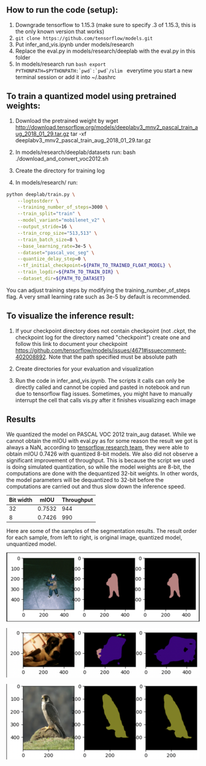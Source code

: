 ## How to run the code (setup):
1. Downgrade tensorflow to 1.15.3 (make sure to specify .3 of 1.15.3, this is the only known version that works)
2. `git clone https://github.com/tensorflow/models.git`
3. Put infer_and_vis.ipynb under models/research
4. Replace the eval.py in models/research/deeplab with the eval.py in this folder
5. In models/research run ```bash export PYTHONPATH=$PYTHONPATH:`pwd`:`pwd`/slim ``` everytime you start a new terminal session or add it into ~/.bashrc

## To train a quantized model using pretrained weights: 
1. Download the pretrained weight by 
wget http://download.tensorflow.org/models/deeplabv3_mnv2_pascal_train_aug_2018_01_29.tar.gz
tar -xf deeplabv3_mnv2_pascal_train_aug_2018_01_29.tar.gz

2. In models/research/deeplab/datasets run:
bash ./download_and_convert_voc2012.sh

3. Create the directory for training log

4. In models/research/ run:
```bash
python deeplab/train.py \
    --logtostderr \
    --training_number_of_steps=3000 \
    --train_split="train" \
    --model_variant="mobilenet_v2" \
    --output_stride=16 \
    --train_crop_size="513,513" \
    --train_batch_size=8 \
    --base_learning_rate=3e-5 \
    --dataset="pascal_voc_seg" \
    --quantize_delay_step=0 \
    --tf_initial_checkpoint=${PATH_TO_TRAINED_FLOAT_MODEL} \
    --train_logdir=${PATH_TO_TRAIN_DIR} \
    --dataset_dir=${PATH_TO_DATASET}
```
You can adjust training steps by modifying the training_number_of_steps flag. A very small learning rate such as 3e-5 by default is recommended.

## To visualize the inference result:
1. If your checkpoint directory does not contain checkpoint (not .ckpt, the checkpoint log for the directory named "checkpoint") create one and 
follow this link to document your checkpoint https://github.com/tensorflow/models/issues/4671#issuecomment-402008892. Note that the path specified must be absolute path

2. Create directories for your evaluation and visualization

3. Run the code in infer_and_vis.ipynb. The scripts it calls can only be directly called and cannot be copied and pasted in notebook and run due to tensorflow flag issues. Sometimes, you might have to manually interrupt the cell that calls vis.py after it finishes visualizing each image


## Results
We quantized the model on PASCAL VOC 2012 train_aug dataset. While we cannot obtain the mIOU with eval.py as for some reason the result we got is always a NaN, according to [tensorflow research team](https://github.com/tensorflow/models/blob/master/research/deeplab/g3doc/quantize.md), they were able to obtain mIOU 0.7426 with quantized 8-bit models. We also did not observe a significant improvement of throughput. This is because the script we used is doing simulated quantization, so while the model weights are 8-bit, the computations are done with the dequantized 32-bit weights. In other words, the model parameters will be dequantized to 32-bit before the computations are carried out and thus slow down the inference speed.

| Bit width | mIOU | Throughput |
| --------- | ---- | -----------|
| 32 | 0.7532 | 944 |
| 8 | 0.7426 | 990|

Here are some of the samples of the segmentation results. The result order for each sample, from left to right, is original image, quantized model, unquantized model.

![Alt Text](https://github.com/Antwi007/Final-Project-Semantic-Segmentation/blob/deeplab-Quantization/DeepLab-Quantization/deeplab_result1.png)

![Alt Text](https://github.com/Antwi007/Final-Project-Semantic-Segmentation/blob/deeplab-Quantization/DeepLab-Quantization/deeplab_result2.png)

![Alt Text](https://github.com/Antwi007/Final-Project-Semantic-Segmentation/blob/deeplab-Quantization/DeepLab-Quantization/deeplab_result3.png)

